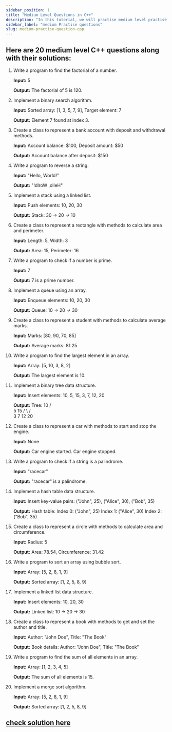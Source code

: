 ```yaml
---
sidebar_position: 1
title: "Medium Level Questions in C++"
description: "In this tutorial, we will practise medium level practise problems  in C++ with the help of examples."
sidebar_label: "medium Practise questions"
slug: medium-practise-question-cpp
---
```



## Here are 20 medium level C++ questions along with their solutions:

1. Write a program to find the factorial of a number.

    **Input:** 5
    
    **Output:** The factorial of 5 is 120.

2. Implement a binary search algorithm.

    **Input:** Sorted array: [1, 3, 5, 7, 9], Target element: 7
    
    **Output:** Element 7 found at index 3.

3. Create a class to represent a bank account with deposit and withdrawal methods.

    **Input:** Account balance: $100, Deposit amount: $50
    
    **Output:** Account balance after deposit: $150

4. Write a program to reverse a string.

    **Input:** "Hello, World!"
    
    **Output:** "!dlroW ,olleH"

5. Implement a stack using a linked list.

    **Input:** Push elements: 10, 20, 30
    
    **Output:** Stack: 30 -> 20 -> 10

6. Create a class to represent a rectangle with methods to calculate area and perimeter.

    **Input:** Length: 5, Width: 3
    
    **Output:** Area: 15, Perimeter: 16

7. Write a program to check if a number is prime.

    **Input:** 7
    
    **Output:** 7 is a prime number.

8. Implement a queue using an array.

    **Input:** Enqueue elements: 10, 20, 30
    
    **Output:** Queue: 10 -> 20 -> 30

9. Create a class to represent a student with methods to calculate average marks.

    **Input:** Marks: [80, 90, 70, 85]
    
    **Output:** Average marks: 81.25

10. Write a program to find the largest element in an array.

     **Input:** Array: [5, 10, 3, 8, 2]
     
     **Output:** The largest element is 10.

11. Implement a binary tree data structure.

     **Input:** Insert elements: 10, 5, 15, 3, 7, 12, 20
     
     **Output:** Tree: 
                          10
                         /  \
                        5    15
                      / \   / \
                     3   7 12  20

12. Create a class to represent a car with methods to start and stop the engine.

     **Input:** None
     
     **Output:** Car engine started. Car engine stopped.

13. Write a program to check if a string is a palindrome.

     **Input:** "racecar"
     
     **Output:** "racecar" is a palindrome.

14. Implement a hash table data structure.

     **Input:** Insert key-value pairs: ("John", 25), ("Alice", 30), ("Bob", 35)
     
     **Output:** Hash table: 
                          Index 0: ("John", 25)
                          Index 1: ("Alice", 30)
                          Index 2: ("Bob", 35)

15. Create a class to represent a circle with methods to calculate area and circumference.

     **Input:** Radius: 5
     
     **Output:** Area: 78.54, Circumference: 31.42

16. Write a program to sort an array using bubble sort.

     **Input:** Array: [5, 2, 8, 1, 9]
     
     **Output:** Sorted array: [1, 2, 5, 8, 9]

17. Implement a linked list data structure.

     **Input:** Insert elements: 10, 20, 30
     
     **Output:** Linked list: 10 -> 20 -> 30

18. Create a class to represent a book with methods to get and set the author and title.

     **Input:** Author: "John Doe", Title: "The Book"
     
     **Output:** Book details: Author: "John Doe", Title: "The Book"

19. Write a program to find the sum of all elements in an array.

     **Input:** Array: [1, 2, 3, 4, 5]
     
     **Output:** The sum of all elements is 15.

20. Implement a merge sort algorithm.

     **Input:** Array: [5, 2, 8, 1, 9]
     
     **Output:** Sorted array: [1, 2, 5, 8, 9]



## **[check solution here](./solution.md "check solution")**

